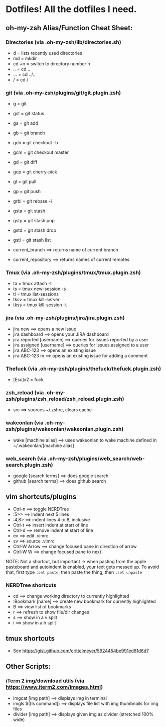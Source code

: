 # Dotfiles! All the dotfiles I need.

## oh-my-zsh Alias/Function Cheat Sheet:

### Directories (via .oh-my-zsh/lib/directories.sh)
* d      =  lists recently used directories
* md     =  mkdir
* cd +n	 =  switch to directory number n
* ..     =  cd ..
* ...    =  cd ../..
* /      =  cd /

### git (via .oh-my-zsh/plugins/git/git.plugin.zsh)
* g     =  git
* gst   =  git status
* ga    =  git add
* gb    =  git branch
* gcb   =  git checkout -b
* gcm   =  git checkout master
* gd    =  git diff
* gcp   =  git cherry-pick
* gl    =  git pull
* gp    =  git push
* grbi  =  git rebase -i
* gsta  =  git stash
* gstp  =  git stash pop
* gstd  =  git stash drop
* gstl  =  git stash list

* current_branch      ==> returns name of current branch
* current_repository  ==> returns names of current remotes

### Tmux (via .oh-my-zsh/plugins/tmux/tmux.plugin.zsh)
* ta    =  tmux attach -t
* ts    =  tmux new-session -s
* tl    =  tmux list-sessions
* tksv  =  tmux kill-server
* tkss  =  tmux kill-session -t

### jira (via .oh-my-zsh/plugins/jira/jira.plugin.zsh)
* jira new                  ==>  opens a new issue
* jira dashboard            ==>  opens your JIRA dashboard
* jira reported [username]  ==>  queries for issues reported by a user
* jira assigned [username]  ==>  queries for issues assigned to a user
* jira ABC-123              ==>  opens an existing issue
* jira ABC-123 m            ==>  opens an existing issue for adding a comment

### Thefuck (via .oh-my-zsh/plugins/thefuck/thefuck.plugin.zsh)
* [Esc]x2 = fuck

### zsh_reload (via .oh-my-zsh/plugins/zsh_reload/zsh_reload.plugin.zsh)
* src  ==> sources ~/.zshrc, clears cache

### wakeonlan (via .oh-my-zsh/plugins/wakeonlan/wakeonlan.plugin.zsh)
* wake [machine alias]  ==> uses wakeonlan to wake machine defined in ~/.wakeonlan/[machine alias]

### web_search (via .oh-my-zsh/plugins/web_search/web-search.plugin.zsh)
* google [search terms]  ==> does google search
* github [search terms]  ==> does github search

## vim shortcuts/plugins
* Ctrl-n         ==>  toggle NERDTree
* :5>>           ==>  indent next 5 lines
* :4,8>          ==>  indent lines 4 to 8, inclusive
* Ctrl-t         ==>  insert indent at start of line
* Ctrl-d         ==>  remove indent at start of line
* <Leader>ev     ==>  edit .vimrc
* <Leader>sv     ==>  source .vimrc
* Ctrl-W Arrow   ==>  change focused pane in direction of arrow
* Ctrl-W W       ==>  change focused pane to next

NOTE: Not a shortcut, but important -> when pasting from the apple pasteboard and autoindent is enabled, your text gets messed up. To avoid that, first type `:set paste`, then paste the thing, then `:set unpaste`

### NERDTree shortcuts
* cd                ==> change working directory to currently highlighted
* :Bookmark [name]  ==> create new bookmark for currently highlighted
* B                 ==> view list of bookmarks
* r                 ==> refresh to show file/dir changes
* s                 ==> show in a v split
* i                 ==> show in a h split

## tmux shortcuts
* See https://gist.github.com/crittelmeyer/5924454be991ed61d6d7

## Other Scripts:

### iTerm 2 img/download utils (via https://www.iterm2.com/images.html)
* imgcat [img path]      ==> displays img in terminal
* imgls $([ls command])  ==> displays file list with img thumbnails for img files
* divider [img path]     ==> displays given img as divider (stretched 100% wide)
